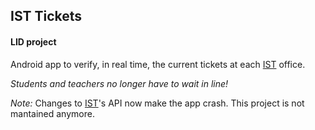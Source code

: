 ## IST Tickets
#### LID project

Android app to verify, in real time, the current tickets at each [IST](http://tecnico.ulisboa.pt) office.

_Students and teachers no longer have to wait in line!_

_Note:_ Changes to [IST](http://tecnico.ulisboa.pt)'s API now make the app crash. This project is not mantained anymore.
